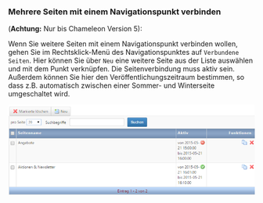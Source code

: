 ### Mehrere Seiten mit einem Navigationspunkt verbinden

(**Achtung:** Nur bis Chameleon Version 5):

Wenn Sie weitere Seiten mit einem Navigationspunkt verbinden wollen, gehen Sie im Rechtsklick-Menü des Navigationspunktes auf ```Verbundene Seiten```. Hier können Sie über ```Neu``` eine weitere Seite aus der Liste auswählen und mit dem Punkt verknüpfen. Die Seitenverbindung muss aktiv sein. Außerdem können Sie hier den Veröffentlichungszeitraum bestimmen, so dass z.B. automatisch zwischen einer Sommer- und Winterseite umgeschaltet wird.

![](bild22.png)

